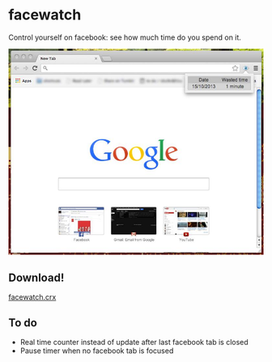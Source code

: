 facewatch
=========
Control yourself on facebook: see how much time do you spend on it.

![example](images/example.jpg)

Download!
---------

[facewatch.crx](https://github.com/martriay/facewatch/raw/master/facewatch.crx)

To do
-----
* Real time counter instead of update after last facebook tab is closed
* Pause timer when no facebook tab is focused
